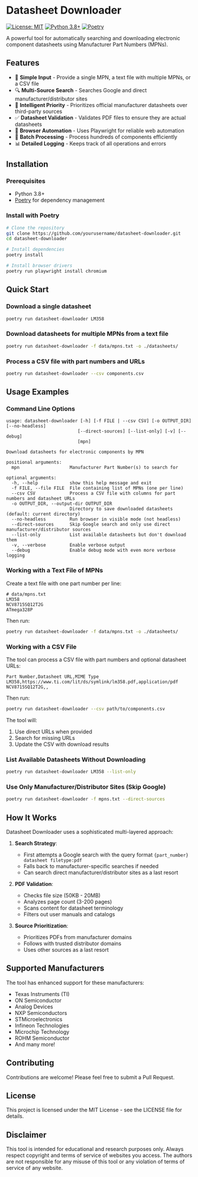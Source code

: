 # Datasheet Downloader

[![License: MIT](https://img.shields.io/badge/License-MIT-yellow.svg)](https://opensource.org/licenses/MIT)
[![Python 3.8+](https://img.shields.io/badge/python-3.8+-blue.svg)](https://www.python.org/downloads/)
[![Poetry](https://img.shields.io/badge/packaging-poetry-cyan.svg)](https://python-poetry.org/)

A powerful tool for automatically searching and downloading electronic component datasheets using Manufacturer Part Numbers (MPNs).

## Features

- 📝 **Simple Input** - Provide a single MPN, a text file with multiple MPNs, or a CSV file
- 🔍 **Multi-Source Search** - Searches Google and direct manufacturer/distributor sites
- 🧠 **Intelligent Priority** - Prioritizes official manufacturer datasheets over third-party sources
- ✅ **Datasheet Validation** - Validates PDF files to ensure they are actual datasheets
- 🤖 **Browser Automation** - Uses Playwright for reliable web automation
- 🔄 **Batch Processing** - Process hundreds of components efficiently
- 📊 **Detailed Logging** - Keeps track of all operations and errors

## Installation

### Prerequisites

- Python 3.8+
- [Poetry](https://python-poetry.org/docs/#installation) for dependency management

### Install with Poetry

```bash
# Clone the repository
git clone https://github.com/yourusername/datasheet-downloader.git
cd datasheet-downloader

# Install dependencies
poetry install

# Install browser drivers
poetry run playwright install chromium
```

## Quick Start

### Download a single datasheet

```bash
poetry run datasheet-downloader LM358
```

### Download datasheets for multiple MPNs from a text file

```bash
poetry run datasheet-downloader -f data/mpns.txt -o ./datasheets/
```

### Process a CSV file with part numbers and URLs

```bash
poetry run datasheet-downloader --csv components.csv
```

## Usage Examples

### Command Line Options

```
usage: datasheet-downloader [-h] [-f FILE | --csv CSV] [-o OUTPUT_DIR] [--no-headless]
                           [--direct-sources] [--list-only] [-v] [--debug]
                           [mpn]

Download datasheets for electronic components by MPN

positional arguments:
  mpn                   Manufacturer Part Number(s) to search for

optional arguments:
  -h, --help            show this help message and exit
  -f FILE, --file FILE  File containing list of MPNs (one per line)
  --csv CSV             Process a CSV file with columns for part numbers and datasheet URLs
  -o OUTPUT_DIR, --output-dir OUTPUT_DIR
                        Directory to save downloaded datasheets (default: current directory)
  --no-headless         Run browser in visible mode (not headless)
  --direct-sources      Skip Google search and only use direct manufacturer/distributor sources
  --list-only           List available datasheets but don't download them
  -v, --verbose         Enable verbose output
  --debug               Enable debug mode with even more verbose logging
```

### Working with a Text File of MPNs

Create a text file with one part number per line:

```
# data/mpns.txt
LM358
NCV8715SQ12T2G
ATmega328P
```

Then run:

```bash
poetry run datasheet-downloader -f data/mpns.txt -o ./datasheets/
```

### Working with a CSV File

The tool can process a CSV file with part numbers and optional datasheet URLs:

```csv
Part Number,Datasheet URL,MIME Type
LM358,https://www.ti.com/lit/ds/symlink/lm358.pdf,application/pdf
NCV8715SQ12T2G,,
```

Then run:

```bash
poetry run datasheet-downloader --csv path/to/components.csv
```

The tool will:
1. Use direct URLs when provided
2. Search for missing URLs
3. Update the CSV with download results

### List Available Datasheets Without Downloading

```bash
poetry run datasheet-downloader LM358 --list-only
```

### Use Only Manufacturer/Distributor Sites (Skip Google)

```bash
poetry run datasheet-downloader -f mpns.txt --direct-sources
```

## How It Works

Datasheet Downloader uses a sophisticated multi-layered approach:

1. **Search Strategy**:
   - First attempts a Google search with the query format `{part_number} datasheet filetype:pdf`
   - Falls back to manufacturer-specific searches if needed
   - Can search direct manufacturer/distributor sites as a last resort

2. **PDF Validation**:
   - Checks file size (50KB - 20MB)
   - Analyzes page count (3-200 pages)
   - Scans content for datasheet terminology
   - Filters out user manuals and catalogs

3. **Source Prioritization**:
   - Prioritizes PDFs from manufacturer domains
   - Follows with trusted distributor domains
   - Uses other sources as a last resort

## Supported Manufacturers

The tool has enhanced support for these manufacturers:

- Texas Instruments (TI)
- ON Semiconductor
- Analog Devices
- NXP Semiconductors
- STMicroelectronics
- Infineon Technologies
- Microchip Technology
- ROHM Semiconductor
- And many more!

## Contributing

Contributions are welcome! Please feel free to submit a Pull Request.

## License

This project is licensed under the MIT License - see the LICENSE file for details.

## Disclaimer

This tool is intended for educational and research purposes only. Always respect copyright and terms of service of websites you access. The authors are not responsible for any misuse of this tool or any violation of terms of service of any website.

